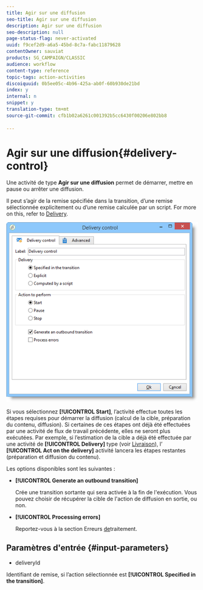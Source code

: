 ```yaml
---
title: Agir sur une diffusion
seo-title: Agir sur une diffusion
description: Agir sur une diffusion
seo-description: null
page-status-flag: never-activated
uuid: f9cef2d9-a6a5-45bd-8c7a-fabc11879628
contentOwner: sauviat
products: SG_CAMPAIGN/CLASSIC
audience: workflow
content-type: reference
topic-tags: action-activities
discoiquuid: 0b5ee05c-4b96-425a-ab0f-60b930de21bd
index: y
internal: n
snippet: y
translation-type: tm+mt
source-git-commit: cfb1b02a6261c001392b5cc6430f00206e802bb8

---
```



# Agir sur une diffusion{#delivery-control}

Une activité de type **Agir sur une diffusion** permet de démarrer, mettre en pause ou arrêter une diffusion.

Il peut s’agir de la remise spécifiée dans la transition, d’une remise sélectionnée explicitement ou d’une remise calculée par un script. For more on this, refer to [Delivery](../../workflow/using/delivery.md).

![](assets/edit_diffusion_act.png)

Si vous sélectionnez **[!UICONTROL Start]**, l’activité effectue toutes les étapes requises pour démarrer la diffusion (calcul de la cible, préparation du contenu, diffusion). Si certaines de ces étapes ont déjà été effectuées par une activité de flux de travail précédente, elles ne seront plus exécutées. Par exemple, si l’estimation de la cible a déjà été effectuée par une activité de **[!UICONTROL Delivery]** type (voir [Livraison](../../workflow/using/delivery.md)), l’ **[!UICONTROL Act on the delivery]** activité lancera les étapes restantes (préparation et diffusion du contenu).

Les options disponibles sont les suivantes :

* **[!UICONTROL Generate an outbound transition]**

   Crée une transition sortante qui sera activée à la fin de l&#39;exécution. Vous pouvez choisir de récupérer la cible de l&#39;action de diffusion en sortie, ou non.

* **[!UICONTROL Processing errors]**

   Reportez-vous à la section Erreurs [de](../../workflow/using/monitoring-workflow-execution.md#processing-errors)traitement.

## Paramètres d&#39;entrée {#input-parameters}

* deliveryId

Identifiant de remise, si l’action sélectionnée est **[!UICONTROL Specified in the transition]**.
